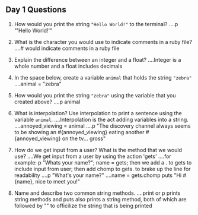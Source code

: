 ## Day 1 Questions

1. How would you print the string `"Hello World!"` to the terminal?
....p "'Hello World!'"

1. What is the character you would use to indicate comments in a ruby file?
....# would indicate comments in a ruby file

1. Explain the difference between an integer and a float?
....Integer is a whole number and a float includes decimals

1. In the space below, create a variable `animal` that holds the string `"zebra"`
....animal = "zebra"

1. How would you print the string `"zebra"` using the variable that you created above?
....p animal

1. What is interpolation? Use interpolation to print a sentence using the variable `animal`.
....Interpolation is the act adding variables into a string.
....annoyed_viewing = animal
....p "The discovery channel always seems to be showing an #{annoyed_viewing} eating another #{annoyed_viewing} on the tv... gross"

1. How do we get input from a user? What is the method that we would use?
....We get input from a user by using the action 'gets'
....for example: p "Whats your name?"; name = gets; then we add a . to gets to include input from user; then add chomp to gets. to brake up the line for readability
....p "What's your name?"
....name = gets.chomp
puts "Hi #{name}, nice to meet you!"

1. Name and describe two common string methods.
....print or p prints string methods and puts also prints a string method, both of which are followed by "" to officilize the string that is being printed
